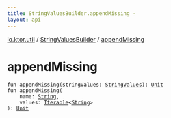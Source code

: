 ```yaml
---
title: StringValuesBuilder.appendMissing - 
layout: api
---
```


<div class='api-docs-breadcrumbs'><a href="../index.html">io.ktor.util</a> / <a href="index.html">StringValuesBuilder</a> / <a href="./append-missing.html">appendMissing</a></div>

# appendMissing

<div class="signature"><code><span class="keyword">fun </span><span class="identifier">appendMissing</span><span class="symbol">(</span><span class="parameterName" id="io.ktor.util.StringValuesBuilder$appendMissing(io.ktor.util.StringValues)/stringValues">stringValues</span><span class="symbol">:</span>&nbsp;<a href="../-string-values/index.html"><span class="identifier">StringValues</span></a><span class="symbol">)</span><span class="symbol">: </span><a href="https://kotlinlang.org/api/latest/jvm/stdlib/kotlin/-unit/index.html"><span class="identifier">Unit</span></a></code></div>

<div class="signature"><code><span class="keyword">fun </span><span class="identifier">appendMissing</span><span class="symbol">(</span><br/>&nbsp;&nbsp;&nbsp;&nbsp;<span class="parameterName" id="io.ktor.util.StringValuesBuilder$appendMissing(kotlin.String, kotlin.collections.Iterable((kotlin.String)))/name">name</span><span class="symbol">:</span>&nbsp;<a href="https://kotlinlang.org/api/latest/jvm/stdlib/kotlin/-string/index.html"><span class="identifier">String</span></a><span class="symbol">, </span><br/>&nbsp;&nbsp;&nbsp;&nbsp;<span class="parameterName" id="io.ktor.util.StringValuesBuilder$appendMissing(kotlin.String, kotlin.collections.Iterable((kotlin.String)))/values">values</span><span class="symbol">:</span>&nbsp;<a href="https://kotlinlang.org/api/latest/jvm/stdlib/kotlin.collections/-iterable/index.html"><span class="identifier">Iterable</span></a><span class="symbol">&lt;</span><a href="https://kotlinlang.org/api/latest/jvm/stdlib/kotlin/-string/index.html"><span class="identifier">String</span></a><span class="symbol">&gt;</span><br/><span class="symbol">)</span><span class="symbol">: </span><a href="https://kotlinlang.org/api/latest/jvm/stdlib/kotlin/-unit/index.html"><span class="identifier">Unit</span></a></code></div>
